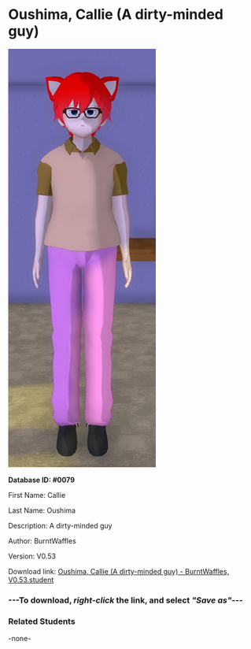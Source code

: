 # Oushima, Callie (A dirty-minded guy)

<img src="../../Files/Images/Oushima, Callie (A dirty-minded guy).png" title="Oushima, Callie (A dirty-minded guy) - BurntWaffles, V0.53">

**Database ID: #0079**

First Name: Callie

Last Name: Oushima

Description: A dirty-minded guy

Author: BurntWaffles

Version: V0.53

Download link: <a href="https://raw.githubusercontent.com/Arbiter1223/Daigaku-Gurashi-Custom-Students/master/Files/Student%20Files/Oushima%2C%20Callie%20(A%20dirty-minded%20guy)%20-%20BurntWaffles%2C%20V0.53.student">Oushima, Callie (A dirty-minded guy) - BurntWaffles, V0.53.student</a>

### ---**To download, _right-click_ the link, and select _"Save as"_**---

### Related Students

-none-

